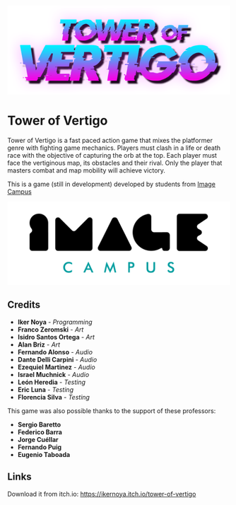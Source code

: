 <p align="center">
<img src="logo.png" alt="Tower of Vertigo"/>
</p>

# Tower of Vertigo

Tower of Vertigo is a fast paced action game that mixes the platformer genre with fighting game mechanics. Players must clash in a life or death race with the objective  of capturing the orb at the top.
Each player must face the vertiginous map, its obstacles and their rival.
Only the player that masters combat and map mobility will achieve victory. 

This is a game (still in development) developed by students from <a href="https://www.imagecampus.edu.ar/">Image Campus</a>

<p align="center">
  <a href="https://www.imagecampus.edu.ar/">
    <img src="logo-image-campus.png" alt="Image Campus"/>
  </a> 
</p>


## Credits

- **Iker Noya** - *Programming*
- **Franco Zeromski** - *Art*
- **Isidro Santos Ortega** - *Art*
- **Alan Briz** - *Art*
- **Fernando Alonso** - *Audio*
- **Dante Delli Carpini** - *Audio*
- **Ezequiel Martinez** - *Audio*
- **Israel Muchnick** - *Audio*
- **León Heredia** - *Testing*
- **Eric Luna** - *Testing*
- **Florencia Silva** - *Testing*


This game was also possible thanks to the support of these professors:

- **Sergio Baretto**
- **Federico Barra**
- **Jorge Cuéllar**
- **Fernando Puig**
- **Eugenio Taboada**


## Links

Download it from itch.io: https://ikernoya.itch.io/tower-of-vertigo
